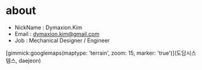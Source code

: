 # about

* NickName : Dymaxion.Kim
* Email : dymaxion.kim@gmail.com
* Job : Mechanical Designer / Engineer

[gimmick:googlemaps(maptype: 'terrain', zoom: 15, marker: 'true')](도담시스템스, daejeon)




